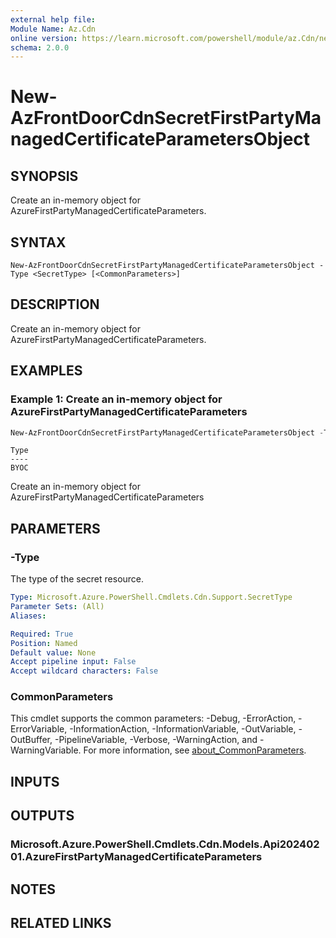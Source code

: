 ```yaml
---
external help file:
Module Name: Az.Cdn
online version: https://learn.microsoft.com/powershell/module/az.Cdn/new-AzFrontDoorCdnSecretFirstPartyManagedCertificateParametersObject
schema: 2.0.0
---
```


# New-AzFrontDoorCdnSecretFirstPartyManagedCertificateParametersObject

## SYNOPSIS
Create an in-memory object for AzureFirstPartyManagedCertificateParameters.

## SYNTAX

```
New-AzFrontDoorCdnSecretFirstPartyManagedCertificateParametersObject -Type <SecretType> [<CommonParameters>]
```

## DESCRIPTION
Create an in-memory object for AzureFirstPartyManagedCertificateParameters.

## EXAMPLES

### Example 1: Create an in-memory object for AzureFirstPartyManagedCertificateParameters
```powershell
New-AzFrontDoorCdnSecretFirstPartyManagedCertificateParametersObject -Type BYOC
```

```output
Type
----
BYOC
```

Create an in-memory object for AzureFirstPartyManagedCertificateParameters

## PARAMETERS

### -Type
The type of the secret resource.

```yaml
Type: Microsoft.Azure.PowerShell.Cmdlets.Cdn.Support.SecretType
Parameter Sets: (All)
Aliases:

Required: True
Position: Named
Default value: None
Accept pipeline input: False
Accept wildcard characters: False
```

### CommonParameters
This cmdlet supports the common parameters: -Debug, -ErrorAction, -ErrorVariable, -InformationAction, -InformationVariable, -OutVariable, -OutBuffer, -PipelineVariable, -Verbose, -WarningAction, and -WarningVariable. For more information, see [about_CommonParameters](http://go.microsoft.com/fwlink/?LinkID=113216).

## INPUTS

## OUTPUTS

### Microsoft.Azure.PowerShell.Cmdlets.Cdn.Models.Api20240201.AzureFirstPartyManagedCertificateParameters

## NOTES

## RELATED LINKS

